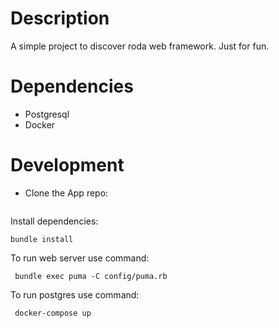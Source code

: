 # Description
A simple project to discover roda web framework. Just for fun.

# Dependencies
- Postgresql
- Docker

# Development
* Clone the App repo:

```

```

Install dependencies:
```
bundle install
```

To run web server use command:
```
 bundle exec puma -C config/puma.rb
```

To run postgres use command:
```
 docker-compose up
```
